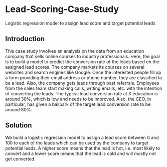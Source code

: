 # Lead-Scoring-Case-Study
Logistic regression model to assign lead score and target potential leads

## Introduction
This case study involves an analysis on the data from an education company that sells online courses to industry professionals. Here, the goal is to build a model to predict the conversion rate of the leads based on the assigned lead scores.
The company markets its courses on several websites and search engines like Google.
Once the interested people fill up a form providing their email address or phone number, they are classified to be a lead. Also, the company gets leads through past referrals. Employees from the sales team start making calls, writing emails, etc. with the intention of converting the leads. The typical lead conversion rate at X education is around 30%, which is low and needs to be improved.
Also, the CEO, in particular, has given a ballpark of the target lead conversion rate to be around 80%.

## Solution
We build a logistic regression model to assign a lead score between 0 and 100 to each of the leads which can be used by the company to target potential leads. A higher score means that the lead is hot, i.e. most likely to convert and a lower score means that the lead is cold and will mostly not get converted.
